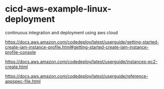 # cicd-aws-example-linux-deployment
 continuous integration and deployment using aws cloud
 
 https://docs.aws.amazon.com/codedeploy/latest/userguide/getting-started-create-iam-instance-profile.html#getting-started-create-iam-instance-profile-console

https://docs.aws.amazon.com/codedeploy/latest/userguide/instances-ec2-create.html

https://docs.aws.amazon.com/codedeploy/latest/userguide/reference-appspec-file.html
